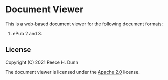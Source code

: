 # Document Viewer
This is a web-based document viewer for the following document formats:
1. ePub 2 and 3.

## License
Copyright (C) 2021 Reece H. Dunn

The document viewer is licensed under the [Apache 2.0](LICENSE) license.
